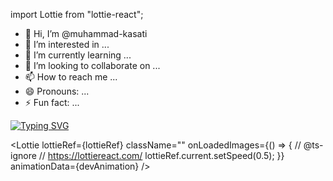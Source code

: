 import Lottie from "lottie-react";
- 👋 Hi, I’m @muhammad-kasati
- 👀 I’m interested in ...
- 🌱 I’m currently learning ...
- 💞️ I’m looking to collaborate on ...
- 📫 How to reach me ...
- 😄 Pronouns: ...
- ⚡ Fun fact: ...

<!---
muhammad-kasati/muhammad-kasati is a ✨ special ✨ repository because its `README.md` (this file) appears on your GitHub profile.
You can click the Preview link to take a look at your changes.
--->
[![Typing SVG](https://readme-typing-svg.demolab.com?font=Fira+Code&pause=1000&random=false&width=435&lines=Full+Stack+Web+Developer;How+vexingly+quick+daft+zebras+jump)](https://git.io/typing-svg)
      <div className="right-section animation ">
        <Lottie
          lottieRef={lottieRef}
          className=""
          onLoadedImages={() => {
            // @ts-ignore
            // https://lottiereact.com/
            lottieRef.current.setSpeed(0.5);
          }}
          animationData={devAnimation}
        />
      </div>
